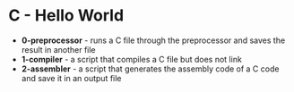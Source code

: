 # C - Hello World
* **0-preprocessor** - runs a C file through the preprocessor and saves the result in another file
* **1-compiler** - a script that compiles a C file but does not link
* **2-assembler** - a script that generates the assembly code of a C code and save it in an output file
